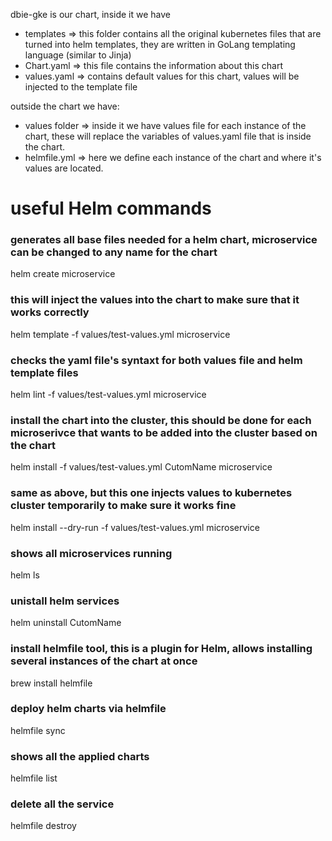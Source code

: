 
dbie-gke is our chart, inside it we have
- templates => this folder contains all the original kubernetes files that are turned into helm templates, they are written in GoLang templating language (similar to Jinja)
- Chart.yaml => this file contains the information about this chart
- values.yaml => contains default values for this chart, values will be injected to the template file

outside the chart we have:
- values folder => inside it we have values file for each instance of the chart, these will replace the variables of values.yaml file that is inside the chart.
- helmfile.yml => here we define each instance of the chart and where it's values are located.


# useful Helm commands

### generates all base files needed for a helm chart, microservice can be changed to any name for the chart
helm create microservice  

### this will inject the values into the chart to make sure that it works correctly
helm template -f values/test-values.yml microservice  
### checks the yaml file's syntaxt for both values file and helm template files
helm lint -f values/test-values.yml microservice

### install the chart into the cluster, this should be done for each microserivce that wants to be added into the cluster based on the chart
helm install -f values/test-values.yml CutomName microservice

### same as above, but this one injects values to kubernetes cluster temporarily to make sure it works fine
helm install --dry-run -f values/test-values.yml microservice

### shows all microservices running
helm ls

### unistall helm services
helm uninstall CutomName

### install helmfile tool, this is a plugin for Helm, allows installing several instances of the chart at once
brew install helmfile

### deploy helm charts via helmfile
helmfile sync

### shows all the applied charts
helmfile list

### delete all the service
helmfile destroy
